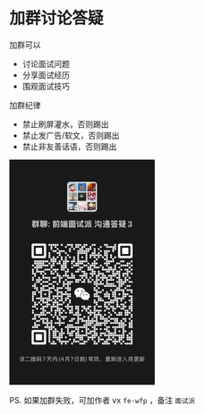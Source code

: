 # 加群讨论答疑

加群可以

- 讨论面试问题
- 分享面试经历
- 围观面试技巧

加群纪律

- 禁止刷屏灌水，否则踢出
- 禁止发广告/软文，否则踢出
- 禁止非友善话语，否则踢出

![](../imgs/qr-code.JPG)

PS. 如果加群失败，可加作者 vx `fe-wfp` ，备注 `面试派`
